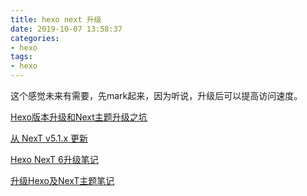 ```yaml
---
title: hexo next 升级
date: 2019-10-07 13:58:37
categories:
- hexo
tags:
- hexo
---
```

这个感觉未来有需要，先mark起来，因为听说，升级后可以提高访问速度。

<!--more-->

[Hexo版本升级和Next主题升级之坑](https://blog.csdn.net/whjkm/article/details/81088518)

[从 NexT v5.1.x 更新](https://github.com/theme-next/hexo-theme-next/blob/master/docs/zh-CN/UPDATE-FROM-5.1.X.md)

[Hexo NexT 6升级笔记](https://www.jianshu.com/p/e211e9119522)

[升级Hexo及NexT主题笔记](http://www.itechq.com/blog/dc052464.html)
